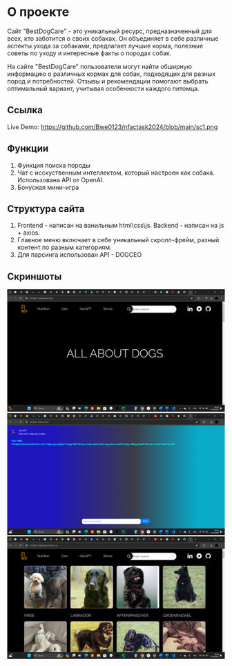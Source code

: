 # О проекте

Сайт "BestDogCare" - это уникальный ресурс, предназначенный для всех, кто заботится о своих собаках. Он объединяет в себе различные аспекты ухода за собаками, предлагает лучшие корма, полезные советы по уходу и интересные факты о породах собак.

На сайте "BestDogCare" пользователи могут найти обширную информацию о различных кормах для собак, подходящих для разных пород и потребностей. Отзывы и рекомендации помогают выбрать оптимальный вариант, учитывая особенности каждого питомца.

## Ссылка
Live Demo: https://github.com/Bwe0123/nfactask2024/blob/main/sc1.png

## Функции
1) Функция поиска породы
2) Чат с исскуственным интеллектом, который настроен как собака. Использована API от OpenAI.
3) Бонусная мини-игра

## Структура сайта
1) Frontend - написан на ванильным html\css\js. Backend - написан на js + axios.
2) Главное меню включает в себе уникальный скролл-фрейм, разный контент по разным категориям.
3) Для парсинга использован API - DOGCEO

## Скриншоты
![](https://github.com/Bwe0123/nfactask2024/blob/main/sc3.png)
![](https://github.com/Bwe0123/nfactask2024/blob/main/sc2.png)
![](https://github.com/Bwe0123/nfactask2024/blob/main/sc1.png)
